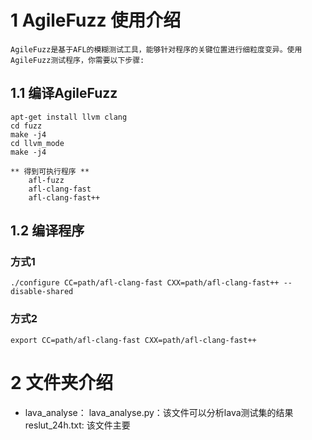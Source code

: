 # 1 AgileFuzz 使用介绍
    AgileFuzz是基于AFL的模糊测试工具，能够针对程序的关键位置进行细粒度变异。使用AgileFuzz测试程序，你需要以下步骤:

## 1.1 编译AgileFuzz
    apt-get install llvm clang
    cd fuzz
    make -j4
    cd llvm_mode
    make -j4

    ** 得到可执行程序 **
        afl-fuzz
        afl-clang-fast
        afl-clang-fast++

## 1.2 编译程序
### 方式1
    ./configure CC=path/afl-clang-fast CXX=path/afl-clang-fast++ --disable-shared
### 方式2
    export CC=path/afl-clang-fast CXX=path/afl-clang-fast++

# 2 文件夹介绍
- lava_analyse：
    lava_analyse.py：该文件可以分析lava测试集的结果
    reslut_24h.txt: 该文件主要


